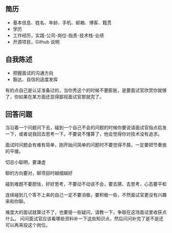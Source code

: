 ## 简历

- 基本信息、姓名、年龄、手机、邮箱、博客、籍贯
- 学历
- 工作经历，实践-公司-岗位-指责-技术栈-业绩
- 开源项目，Github 说明

## 自我陈述

- 把握面试的沟通方向
- 豁达、自信的适度发挥

有的点自己是认证准备过的，当你秀这个的时候不要膨胀，是要面试官欣赏你就够了，你如果在某方面还显得鄙视面试官那就完了。

## 回答问题

当沿着一个问题问下去，碰到一个自己不会的问题的时候你要说请面试官指点启发一下，或者说我回去思考一下。不要说不懂算了，他会觉得你对技术没有追求。

面试时问题会有难有简单，刚开始问简单的问题时不要觉得不屑，一定要把节奏放的平缓。

切忌小聪明，要谦虚

聊的方向要对，聊项目时越细越好

碰到难题不要胆怯，好好思考，不要动不动说不会，要去猜、去思考，心态要平和

连续碰到几个答不上来的自己一定不要消极，要积极一些，不然面试官更没有兴趣来和你聊。

难度大的面试就算过不了，也要提一些疑问，请教一下，争取在这场面试里收获点什么。 问问面试官应该看哪些资料补一下这些知识点，然后问问补完了是不是还可以再来投这个岗位。

